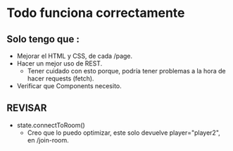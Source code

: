 # Todo funciona correctamente

## Solo tengo que :

- Mejorar el HTML y CSS, de cada /page.
- Hacer un mejor uso de REST.
  - Tener cuidado con esto porque, podría tener problemas a la hora de hacer requests (fetch).
- Verificar que Components necesito.

## REVISAR

- state.connectToRoom()
  - Creo que lo puedo optimizar, este solo devuelve player="player2", en /join-room.
